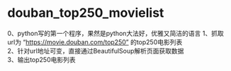 # douban_top250_movielist  
0、python写的第一个程序，果然是python大法好，优雅又简洁的语言
1、抓取url为 “https://movie.douban.com/top250” 的top250电影列表  
2、针对url地址可变，直接通过BeautifulSoup解析页面获取数据  
3、输出top250电影列表
